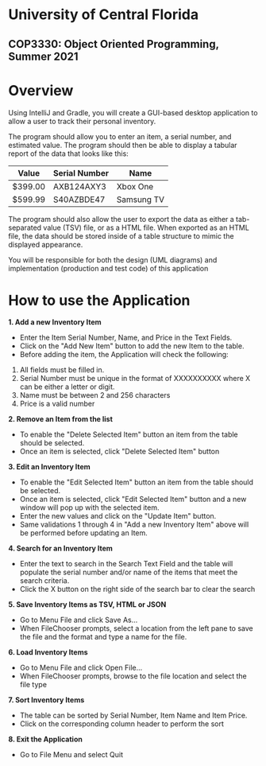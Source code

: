 # University of Central Florida
## COP3330: Object Oriented Programming, Summer 2021

# Overview
Using IntelliJ and Gradle, you will create a GUI-based desktop application to allow a user to track their personal inventory.

The program should allow you to enter an item, a serial number, and estimated value. The program should then be able to display a tabular report of the data that looks like this:

| Value          | Serial Number  |   Name       |
|----------------|----------------|--------------|
| $399.00        | AXB124AXY3     | Xbox One     |
| $599.99        | S40AZBDE47     | Samsung TV   |


The program should also allow the user to export the data as either a tab-separated value (TSV) file, or as a HTML file. When exported as an HTML file, the data should be stored inside of a table structure to mimic the displayed appearance.

You will be responsible for both the design (UML diagrams) and implementation (production and test code) of this application

# How to use the Application

**1. Add a new Inventory Item**
* Enter the Item Serial Number, Name, and Price in the Text Fields. 
* Click on the "Add New Item" button to add the new Item to the table.
* Before adding the item, the Application will check the following: 
1.  All fields must be filled in.
2.  Serial Number must be unique in the format of XXXXXXXXXX where X can be either a letter or digit.
3. 	Name must be between 2 and 256 characters 
4. Price is a valid number

**2. Remove an Item from the list**
* To enable the "Delete Selected Item" button an item from the table should be selected. 
* Once an item is selected, click "Delete Selected Item" button

**3. Edit an Inventory Item**
* To enable the "Edit Selected Item" button an item from the table should be selected. 
* Once an item is selected, click "Edit Selected Item" button and a new window will pop up with the selected item.
* Enter the new values and click on the "Update Item" button.
* Same validations 1 through 4 in "Add a new Inventory Item" above will be performed before updating an Item.

**4. Search for an Inventory Item**
* Enter the text to search in the Search Text Field and the table will populate the serial number and/or name of the items that meet the search criteria.
* Click the X button on the right side of the search bar to clear the search 

**5. Save Inventory Items as TSV, HTML or JSON**
* Go to Menu File and click Save As...
* When FileChooser prompts, select a location from the left pane to save the file and the format and type a name for the file.

**6. Load Inventory Items**
* Go to Menu File and click Open File...
* When FileChooser prompts, browse to the file location and select the file type

**7. Sort Inventory Items**
* The table can be sorted by Serial Number, Item Name and Item Price.
* Click on the corresponding column header to perform the sort

**8. Exit the Application**
* Go to File Menu and select Quit
